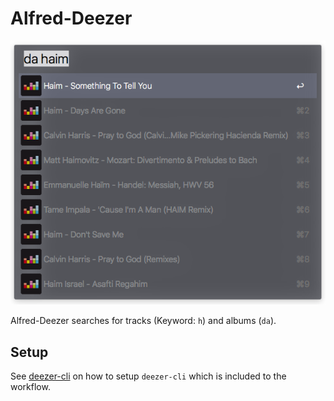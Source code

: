 # Alfred-Deezer

![Example Search for Haim](res/example.png)

Alfred-Deezer searches for tracks (Keyword: `h`) and albums (`da`).

## Setup

See [deezer-cli](https://github.com/snipem/deezer-cli) on how to setup `deezer-cli` which is included to the workflow.
